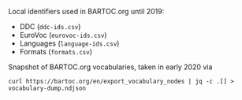 Local identifiers used in BARTOC.org until 2019:

* DDC (`ddc-ids.csv`)
* EuroVoc (`eurovoc-ids.csv`)
* Languages (`language-ids.csv`)
* Formats (`formats.csv`)

Snapshot of BARTOC.org vocabularies, taken in early 2020 via

    curl https://bartoc.org/en/export_vocabulary_nodes | jq -c .[] > vocabulary-dump.ndjson

